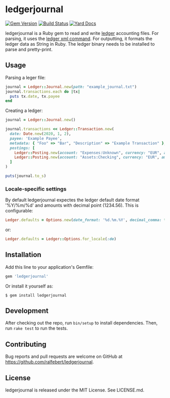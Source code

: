 # ledgerjournal

[![Gem Version](https://badge.fury.io/rb/ledgerjournal.svg)](https://badge.fury.io/rb/ledgerjournal)
[![Build Status](https://travis-ci.org/ralfebert/ledgerjournal.svg?branch=master)](https://travis-ci.org/github/ralfebert/ledgerjournal)
[![Yard Docs](http://img.shields.io/badge/yard-docs-blue.svg)](https://www.rubydoc.info/gems/ledgerjournal/)

ledgerjournal is a Ruby gem to read and write [ledger](https://www.ledger-cli.org/) accounting files.
For parsing, it uses the [ledger xml command](https://www.ledger-cli.org/3.0/doc/ledger3.html#The-xml-command). For outputting, it formats the ledger data as String in Ruby.
The ledger binary needs to be installed to parse and pretty-print.

## Usage

Parsing a leger file: 

```ruby
journal = Ledger::Journal.new(path: "example_journal.txt")
journal.transactions.each do |tx|
  puts tx.date, tx.payee
end
```

Creating a ledger:

```ruby
journal = Ledger::Journal.new()

journal.transactions << Ledger::Transaction.new(
  date: Date.new(2020, 1, 2),
  payee: 'Example Payee',
  metadata: { "Foo" => "Bar", "Description" => "Example Transaction" },
  postings: [
    Ledger::Posting.new(account: "Expenses:Unknown", currency: "EUR", amount: BigDecimal('1234.56'), metadata: { "Foo" => "Bar", "Description" => "Example Posting" }),
    Ledger::Posting.new(account: "Assets:Checking", currency: "EUR", amount: BigDecimal('-1234.56'))
  ]
)

puts(journal.to_s)
```

### Locale-specific settings

By default ledgerjournal expectes the ledger default date format '%Y/%m/%d' and amounts with decimal point (1234.56). This is configurable:

```ruby
Ledger.defaults = Options.new(date_format: '%d.%m.%Y', decimal_comma: true)
```

or:

```ruby
Ledger.defaults = Ledger::Options.for_locale(:de)
```

## Installation

Add this line to your application's Gemfile:

```ruby
gem 'ledgerjournal'
```

Or install it yourself as:

    $ gem install ledgerjournal

## Development

After checking out the repo, run `bin/setup` to install dependencies. Then, run `rake test` to run the tests.

## Contributing

Bug reports and pull requests are welcome on GitHub at https://github.com/ralfebert/ledgerjournal.

## License

ledgerjournal is released under the MIT License. See LICENSE.md.
